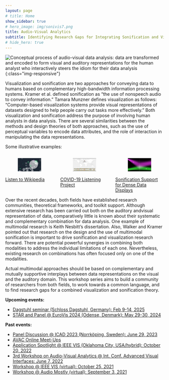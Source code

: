 ```yaml
---
layout: page
# title: Home
show_sidebar: true
# hero_image: img/sonivis7.png
title: Audio-Visual Analytics
subtitle: Identifying Research Gaps for Integrating Sonification and Visualization
# hide_hero: true
---
```


<!-- <section class="hero is-medium is-bold is-primary">
    <div class="hero-body">
        <div class="container">
            <p class="subtitle is-3">{{ page.subtitle }}</p>
            <figure class="image">
                <img src="img/sonivis7.png">
            </figure>
        </div>
    </div>
</section> -->

![Conceptual process of audio-visual data analysis: data are transformed and encoded to form visual and auditory representations for the human analyst who interactively steers the idiom for their data analysis](/img/sonivis7.png){:class="img-responsive"}

Visualization and sonification are two approaches for conveying data to humans based on complementary high-bandwidth information processing systems. Kramer et al. defined sonification as “the use of nonspeech audio to convey information.” Tamara Munzner defines visualization as follows: “Computer-based visualization systems provide visual representations of datasets designed to help people carry out tasks more effectively.” Both visualization and sonification address the purpose of involving human analysts in data analysis. There are several similarities between the methods and design theories of both approaches, such as the use of perceptual variables to encode data attributes, and the role of interaction in manipulating the data representations.

Some illustrative examples:

<div class="columns is-variable is-8">
  <div class="column">
    <a href="http://listen.hatnote.com/">
    <figure class="image is-16by9">
      <img src="img/listen-wikipedia_320.jpg" alt="Screenshot of Listen to Wikipedia">
    </figure>
    Listen to Wikipedia</a>
  </div>
  <div class="column">
    <a href="https://enzodesena.github.io/covid-listening-project/">
    <figure class="image is-16by9">
      <img src="img/covid-listen_320.jpg" alt="Screenshot of COVID-19 Listening Project">
    </figure>
    COVID-19 Listening Project</a>
  </div>
  <div class="column">
    <a href="https://vimeo.com/182985506">
    <figure class="image is-16by9">
      <img src="img/support-dense_320.jpg" alt="Screenshot of Parallel Coordinates with Sonification Support">
    </figure>
    Sonification Support for Dense Data Displays</a>
  </div>
</div>

Over the recent decades, both fields have established research communities, theoretical frameworks, and toolkit support. Although extensive research has been carried out both on the auditory andvisual representation of data, comparatively little is known about their systematic and complementary combination for data analysis. One example of multimodal research is Keith Nesbitt’s dissertation. Also, Walker and Kramer pointed out that research on the design and the use of multimodal sonification is important to drive sonification and visualization research forward. There are potential powerful synergies in combining both modalities to address the individual limitations of each one. Nevertheless, existing research on combinations has often focused only on one of the modalities.

Actual multimodal approaches should be based on complementary and mutually supportive interplays between data representations on the visual and the auditory domain.
This workshop series aims to build a community of researchers from both fields, to work towards a common language, and to find research gaps for a combined visualization and sonification theory.

**Upcoming events:**
<!-- * to be announced -->
* [Dagstuhl seminar (Schloss Dagstuhl, Germany): Feb 9-14, 2025](https://www.dagstuhl.de/25072)
* [STAR and Panel @ EuroVis 2024 (Odense, Denmark): May 29-30, 2024](eurovis2024)

**Past events:**
* [Panel Discussion @ ICAD 2023 (Norrköping, Sweden): June 29, 2023](icad2023)
* [AVAC Online Meet-Ups](meetups)
* [Application Spotlight @ IEEE VIS (Oklahoma City, USA/hybrid): October 20, 2022](vis2022)
* [3rd Workshop on Audio-Visual Analytics @ Int. Conf. Advanced Visual Interfaces: June 7, 2022](avi2022)
* [Workshop @ IEEE VIS (virtual): October 25, 2021](vis2021)
* [Workshop @ Audio Mostly (virtual): September 3, 2021](am2021)
